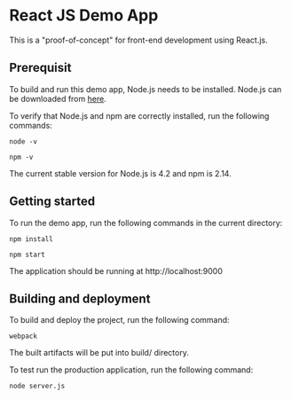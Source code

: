 # React JS Demo App

This is a "proof-of-concept" for front-end development using React.js.

## Prerequisit

To build and run this demo app, Node.js needs to be installed. Node.js can be downloaded from [here](https://nodejs.org/en/download/).

To verify that Node.js and npm are correctly installed, run the following commands:
```
node -v
```
```
npm -v
```
The current stable version for Node.js is 4.2 and npm is 2.14.


## Getting started

To run the demo app, run the following commands in the current directory:
```
npm install
```
```
npm start
```
The application should be running at http://localhost:9000

## Building and deployment

To build and deploy the project, run the following command:
```
webpack
```
The built artifacts will be put into build/ directory.

To test run the production application, run the following command:
```
node server.js
```